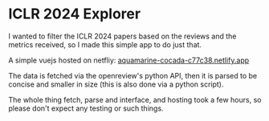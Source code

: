 # ICLR 2024 Explorer

I wanted to filter the ICLR 2024 papers based on the reviews and the metrics
received, so I made this simple app to do just that.

A simple vuejs hosted on netfliy:
[aquamarine-cocada-c77c38.netlify.app](aquamarine-cocada-c77c38.netlify.app)

The data is fetched via the openreview's python API, then it is parsed to be
concise and smaller in size (this is also done via a python script).

The whole thing fetch, parse and interface, and hosting took a few hours, so
please don't expect any testing or such things.
